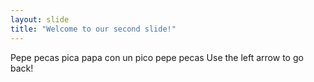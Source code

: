 ```yaml
---
layout: slide
title: "Welcome to our second slide!"
---
```

Pepe pecas pica papa con un pico pepe pecas
Use the left arrow to go back!
